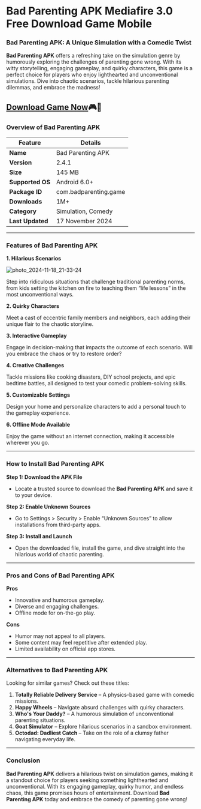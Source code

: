 # Bad Parenting APK Mediafire 3.0 Free Download Game Mobile

<h3><strong>Bad Parenting APK: A Unique Simulation with a Comedic Twist</strong></h3>

<p><strong>Bad Parenting APK</strong> offers a refreshing take on the simulation genre by humorously exploring the challenges of parenting gone wrong. With its witty storytelling, engaging gameplay, and quirky characters, this game is a perfect choice for players who enjoy lighthearted and unconventional simulations. Dive into chaotic scenarios, tackle hilarious parenting dilemmas, and embrace the madness!</p>


## <a href="https://apkmia.com/">Download Game Now</a>🎮🌟


<h3><strong>Overview of Bad Parenting APK</strong></h3>

<table>
	<thead>
		<tr>
			<th><strong>Feature</strong></th>
			<th><strong>Details</strong></th>
		</tr>
	</thead>
	<tbody>
		<tr>
			<td><strong>Name</strong></td>
			<td>Bad Parenting APK</td>
		</tr>
		<tr>
			<td><strong>Version</strong></td>
			<td>2.4.1</td>
		</tr>
		<tr>
			<td><strong>Size</strong></td>
			<td>145 MB</td>
		</tr>
		<tr>
			<td><strong>Supported OS</strong></td>
			<td>Android 6.0+</td>
		</tr>
		<tr>
			<td><strong>Package ID</strong></td>
			<td>com.badparenting.game</td>
		</tr>
		<tr>
			<td><strong>Downloads</strong></td>
			<td>1M+</td>
		</tr>
		<tr>
			<td><strong>Category</strong></td>
			<td>Simulation, Comedy</td>
		</tr>
		<tr>
			<td><strong>Last Updated</strong></td>
			<td>17 November 2024</td>
		</tr>
	</tbody>
</table>

<hr />
<h3><strong>Features of Bad Parenting APK</strong></h3>

<p><strong>1. Hilarious Scenarios</strong></p>

![photo_2024-11-18_21-33-24](https://github.com/user-attachments/assets/9d8194a7-54a2-4876-8dd6-43f7a8ece465)

<p>Step into ridiculous situations that challenge traditional parenting norms, from kids setting the kitchen on fire to teaching them &ldquo;life lessons&rdquo; in the most unconventional ways.</p>

<p><strong>2. Quirky Characters</strong></p>

<p>Meet a cast of eccentric family members and neighbors, each adding their unique flair to the chaotic storyline.</p>

<p><strong>3. Interactive Gameplay</strong></p>

<p>Engage in decision-making that impacts the outcome of each scenario. Will you embrace the chaos or try to restore order?</p>

<p><strong>4. Creative Challenges</strong></p>

<p>Tackle missions like cooking disasters, DIY school projects, and epic bedtime battles, all designed to test your comedic problem-solving skills.</p>

<p><strong>5. Customizable Settings</strong></p>

<p>Design your home and personalize characters to add a personal touch to the gameplay experience.</p>

<p><strong>6. Offline Mode Available</strong></p>

<p>Enjoy the game without an internet connection, making it accessible wherever you go.</p>

<hr />
<h3><strong>How to Install Bad Parenting APK</strong></h3>

<p><strong>Step 1: Download the APK File</strong></p>

<ul>
	<li>Locate a trusted source to download the <strong>Bad Parenting APK</strong> and save it to your device.</li>
</ul>

<p><strong>Step 2: Enable Unknown Sources</strong></p>

<ul>
	<li>Go to Settings &gt; Security &gt; Enable &ldquo;Unknown Sources&rdquo; to allow installations from third-party apps.</li>
</ul>

<p><strong>Step 3: Install and Launch</strong></p>

<ul>
	<li>Open the downloaded file, install the game, and dive straight into the hilarious world of chaotic parenting.</li>
</ul>

<hr />
<h3><strong>Pros and Cons of Bad Parenting APK</strong></h3>

<p><strong>Pros</strong></p>

<ul>
	<li>Innovative and humorous gameplay.</li>
	<li>Diverse and engaging challenges.</li>
	<li>Offline mode for on-the-go play.</li>
</ul>

<p><strong>Cons</strong></p>

<ul>
	<li>Humor may not appeal to all players.</li>
	<li>Some content may feel repetitive after extended play.</li>
	<li>Limited availability on official app stores.</li>
</ul>

<hr />
<h3><strong>Alternatives to Bad Parenting APK</strong></h3>

<p>Looking for similar games? Check out these titles:</p>

<ol>
	<li><strong>Totally Reliable Delivery Service</strong> &ndash; A physics-based game with comedic missions.</li>
	<li><strong>Happy Wheels</strong> &ndash; Navigate absurd challenges with quirky characters.</li>
	<li><strong>Who&#39;s Your Daddy?</strong> &ndash; A humorous simulation of unconventional parenting situations.</li>
	<li><strong>Goat Simulator</strong> &ndash; Explore hilarious scenarios in a sandbox environment.</li>
	<li><strong>Octodad: Dadliest Catch</strong> &ndash; Take on the role of a clumsy father navigating everyday life.</li>
</ol>

<hr />
<h3><strong>Conclusion</strong></h3>

<p><strong>Bad Parenting APK</strong> delivers a hilarious twist on simulation games, making it a standout choice for players seeking something lighthearted and unconventional. With its engaging gameplay, quirky humor, and endless chaos, this game promises hours of entertainment. Download <strong>Bad Parenting APK</strong> today and embrace the comedy of parenting gone wrong!</p>
